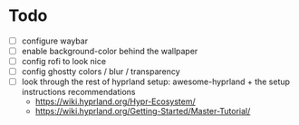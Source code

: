 # Todo

- [ ] configure waybar
- [ ] enable background-color behind the wallpaper
- [ ] config rofi to look nice
- [ ] config ghostty colors / blur / transparency
- [ ] look through the rest of hyprland setup: awesome-hyprland + the setup instructions recommendations 
    - https://wiki.hyprland.org/Hypr-Ecosystem/
    - https://wiki.hyprland.org/Getting-Started/Master-Tutorial/
